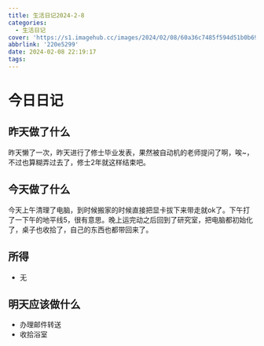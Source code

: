 ```yaml
---
title: 生活日记2024-2-8
categories:
  - 生活日记
cover: 'https://s1.imagehub.cc/images/2024/02/08/60a36c7485f594d51b0b6951ba3d2cc5.jpeg'
abbrlink: '220e5299'
date: 2024-02-08 22:19:17
tags:
---
```


# 今日日记

## 昨天做了什么
昨天懒了一次，昨天进行了修士毕业发表，果然被自动机的老师提问了啊，唉~，不过也算糊弄过去了，修士2年就这样结束吧。

## 今天做了什么
今天上午清理了电脑，到时候搬家的时候直接把显卡拔下来带走就ok了。下午打了一下午的地平线5，很有意思。晚上运完动之后回到了研究室，把电脑都初始化了，桌子也收拾了，自己的东西也都带回来了。

## 所得
- 无

## 明天应该做什么
- 办理邮件转送
- 收拾浴室
